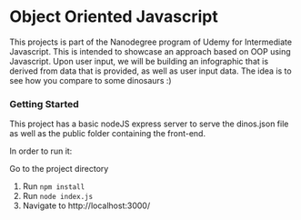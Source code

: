 # Object Oriented Javascript

This projects is part of the Nanodegree program of Udemy for Intermediate Javascript. This is intended to showcase an approach based on OOP using Javascript. Upon user input, we will be building an infographic that is derived from data that is provided, as well as user input data. The idea is to see how you compare to some dinosaurs :)

### Getting Started

This project has a basic nodeJS express server to serve the dinos.json file as well as the public folder containing the front-end.

In order to run it:

Go to the project directory

1. Run `npm install`
2. Run `node index.js`
3. Navigate to http://localhost:3000/
